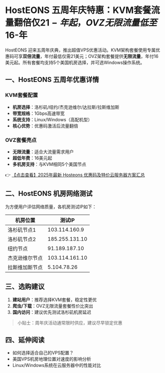 # HostEONS 五周年庆特惠：KVM套餐流量翻倍仅$21-年起，OVZ无限流量低至$16-年

HostEONS 迎来五周年庆典，推出超值VPS优惠活动。KVM架构套餐使用专属优惠码可享**双倍流量**，年付最低仅需21美元；OVZ架构套餐提供**无限流量**，年付16美元起。所有套餐均支持5个美国机房选择，并可选Windows操作系统。

## 一、HostEONS 五周年优惠详情

### KVM套餐配置
- **机房选择**：洛杉矶/纽约/杰克逊维尔/达拉斯/拉斯维加斯
- **带宽规格**：1Gbps高速带宽
- **系统支持**：Linux/Windows（高配机型）
- **核心优势**：优惠码激活后流量翻倍

### OVZ套餐亮点
- **无限流量**：适合大流量需求用户
- **超低年费**：16美元起
- **多机房支持**：与KVM相同5个美国节点

👉 [【点击查看】2025年最新 Hosteons 优惠码及特价云服务器方案汇总](https://bit.ly/hosteons)

## 二、HostEONS 机房网络测试

为方便用户评估网络质量，各机房测试IP如下：

| 机房位置       | 测试IP         |
|----------------|----------------|
| 洛杉矶节点1    | 103.114.160.9  |
| 洛杉矶节点2    | 185.255.131.10 |
| 纽约节点       | 91.189.187.10  |
| 杰克逊维尔节点 | 103.114.161.10 |
| 拉斯维加斯节点 | 5.104.78.26    |

## 三、选购建议

1. **建站用户**：推荐选择KVM套餐，稳定性更优
2. **爬虫/下载**：OVZ无限流量套餐性价比突出
3. **国内访问**：建议优先测试洛杉矶机房延迟

> 小贴士：周年庆活动通常限时供应，建议尽早锁定优惠

## 四、延伸阅读

- 如何选择适合自己的VPS配置？
- 美国VPS机房地理位置对速度的影响分析
- Linux/Windows系统在云服务器中的性能对比
